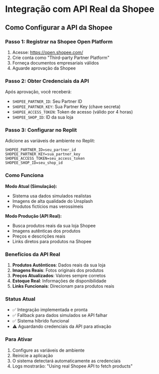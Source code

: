 # Integração com API Real da Shopee

## Como Configurar a API da Shopee

### Passo 1: Registrar na Shopee Open Platform
1. Acesse: https://open.shopee.com/
2. Crie conta como "Third-party Partner Platform"
3. Forneça documentos empresariais válidos
4. Aguarde aprovação da Shopee

### Passo 2: Obter Credenciais da API
Após aprovação, você receberá:
- `SHOPEE_PARTNER_ID`: Seu Partner ID
- `SHOPEE_PARTNER_KEY`: Sua Partner Key (chave secreta)
- `SHOPEE_ACCESS_TOKEN`: Token de acesso (válido por 4 horas)
- `SHOPEE_SHOP_ID`: ID da sua loja

### Passo 3: Configurar no Replit
Adicione as variáveis de ambiente no Replit:
```
SHOPEE_PARTNER_ID=seu_partner_id
SHOPEE_PARTNER_KEY=sua_partner_key
SHOPEE_ACCESS_TOKEN=seu_access_token
SHOPEE_SHOP_ID=seu_shop_id
```

### Como Funciona

**Modo Atual (Simulação):**
- Sistema usa dados simulados realistas
- Imagens de alta qualidade do Unsplash
- Produtos fictícios mas verossímeis

**Modo Produção (API Real):**
- Busca produtos reais da sua loja Shopee
- Imagens autênticas dos produtos
- Preços e descrições reais
- Links diretos para produtos na Shopee

### Benefícios da API Real

1. **Produtos Autênticos**: Dados reais da sua loja
2. **Imagens Reais**: Fotos originais dos produtos
3. **Preços Atualizados**: Valores sempre corretos
4. **Estoque Real**: Informações de disponibilidade
5. **Links Funcionais**: Direcionam para produtos reais

### Status Atual
- ✅ Integração implementada e pronta
- ✅ Fallback para dados simulados se API falhar
- ✅ Sistema híbrido funcional
- ⚠️ Aguardando credenciais da API para ativação

### Para Ativar
1. Configure as variáveis de ambiente
2. Reinicie a aplicação
3. O sistema detectará automaticamente as credenciais
4. Logs mostrarão: "Using real Shopee API to fetch products"